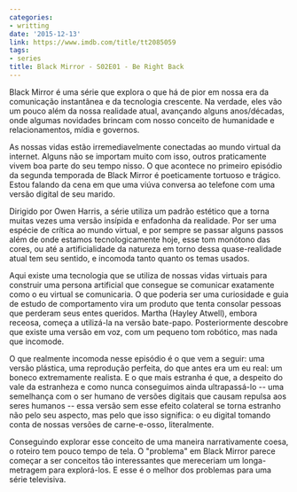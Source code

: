 ```yaml
---
categories:
- writting
date: '2015-12-13'
link: https://www.imdb.com/title/tt2085059
tags:
- series
title: Black Mirror - S02E01 - Be Right Back
---
```


Black Mirror é uma série que explora o que há de pior em nossa era da comunicação instantânea e da tecnologia crescente. Na verdade, eles vão um pouco além da nossa realidade atual, avançando alguns anos/décadas, onde algumas novidades brincam com nosso conceito de humanidade e relacionamentos, mídia e governos.

As nossas vidas estão irremediavelmente conectadas ao mundo virtual da internet. Alguns não se importam muito com isso, outros praticamente vivem boa parte do seu tempo nisso. O que acontece no primeiro episódio da segunda temporada de Black Mirror é poeticamente tortuoso e trágico. Estou falando da cena em que uma viúva conversa ao telefone com uma versão digital de seu marido.

Dirigido por Owen Harris, a série utiliza um padrão estético que a torna muitas vezes uma versão insípida e enfadonha da realidade. Por ser uma espécie de crítica ao mundo virtual, e por sempre se passar alguns passos além de onde estamos tecnologicamente hoje, esse tom monótono das cores, ou até a artificialidade da natureza em torno dessa quase-realidade atual tem seu sentido, e incomoda tanto quanto os temas usados.

Aqui existe uma tecnologia que se utiliza de nossas vidas virtuais para construir uma persona artificial que consegue se comunicar exatamente como o eu virtual se comunicaria. O que poderia ser uma curiosidade e guia de estudo de comportamento vira um produto que tenta consolar pessoas que perderam seus entes queridos. Martha (Hayley Atwell), embora receosa, começa a utilizá-la na versão bate-papo. Posteriormente descobre que existe uma versão em voz, com um pequeno tom robótico, mas nada que incomode.

O que realmente incomoda nesse episódio é o que vem a seguir: uma versão plástica, uma reprodução perfeita, do que antes era um eu real: um boneco extremamente realista. E o que mais estranha é que, a despeito do vale da estranheza e como nunca conseguimos ainda ultrapassá-lo -- uma semelhança com o ser humano de versões digitais que causam repulsa aos seres humanos -- essa versão sem esse efeito colateral se torna estranho não pelo seu aspecto, mas pelo que isso significa: o eu digital tomando conta de nossas versões de carne-e-osso, literalmente.

Conseguindo explorar esse conceito de uma maneira narrativamente coesa, o roteiro tem pouco tempo de tela. O "problema" em Black Mirror parece começar a ser conceitos tão interessantes que mereceriam um longa-metragem para explorá-los. E esse é o melhor dos problemas para uma série televisiva.

